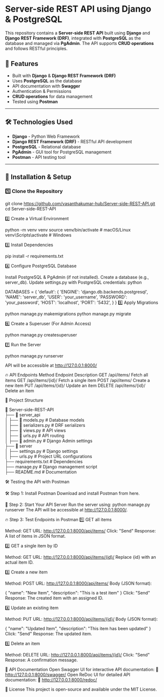 # Server-side REST API using Django & PostgreSQL

This repository contains a **Server-side REST API** built using **Django** and **Django REST Framework (DRF)**, integrated with **PostgreSQL** as the database and managed via **PgAdmin**. The API supports **CRUD operations** and follows RESTful principles.

## 🚀 Features
- Built with **Django** & **Django REST Framework (DRF)**
- Uses **PostgreSQL** as the database
- API documentation with **Swagger**
- Authentication & Permissions
- **CRUD operations** for data management
- Tested using **Postman**

---

## 🛠 Technologies Used
- **Django** - Python Web Framework  
- **Django REST Framework (DRF)** - RESTful API development  
- **PostgreSQL** - Relational database  
- **PgAdmin** - GUI tool for PostgreSQL management  
- **Postman** - API testing tool  

---

## 📌 Installation & Setup

### 1️⃣ Clone the Repository  

git clone https://github.com/vasanthakumar-hub/Server-side-REST-API.git
cd Server-side-REST-API

2️⃣ Create a Virtual Environment

python -m venv venv
source venv/bin/activate  # macOS/Linux
venv\Scripts\activate  # Windows

3️⃣ Install Dependencies

pip install -r requirements.txt

4️⃣ Configure PostgreSQL Database

Install PostgreSQL & PgAdmin (if not installed).
Create a database (e.g., server_db).
Update settings.py with PostgreSQL credentials:
python

DATABASES = {
    'default': {
        'ENGINE': 'django.db.backends.postgresql',
        'NAME': 'server_db',
        'USER': 'your_username',
        'PASSWORD': 'your_password',
        'HOST': 'localhost',
        'PORT': '5432',
    }
}
5️⃣ Apply Migrations

python manage.py makemigrations
python manage.py migrate

6️⃣ Create a Superuser (For Admin Access)

python manage.py createsuperuser

7️⃣ Run the Server

python manage.py runserver

API will be accessible at http://127.0.0.1:8000/

🔥 API Endpoints
Method	Endpoint	Description
GET	/api/items/	Fetch all items
GET	/api/items/{id}/	Fetch a single item
POST	/api/items/	Create a new item
PUT	/api/items/{id}/	Update an item
DELETE	/api/items/{id}/	Delete an item

📄 Project Structure

📂 Server-side-REST-API  
 ├── 📂 server_api  
 │   ├── 📂 models.py         # Database models  
 │   ├── 📂 serializers.py    # DRF serializers  
 │   ├── 📂 views.py          # API views  
 │   ├── 📂 urls.py           # API routing  
 │   ├── 📂 admin.py          # Django Admin settings  
 ├── 📂 server  
 │   ├── settings.py          # Django settings  
 │   ├── urls.py              # Project URL configurations  
 ├── requirements.txt         # Dependencies  
 ├── manage.py                # Django management script  
 ├── README.md                # Documentation  

🛠 Testing the API with Postman

🛠️ Step 1: Install Postman
Download and install Postman from here.

🚀 Step 2: Start Your API Server
Run the server using:
python manage.py runserver
The API will be accessible at http://127.0.0.1:8000/.

🔥 Step 3: Test Endpoints in Postman
1️⃣ GET all items

Method: GET
URL: http://127.0.0.1:8000/api/items/
Click: "Send"
Response: A list of items in JSON format.

2️⃣ GET a single item by ID

Method: GET
URL: http://127.0.0.1:8000/api/items/{id}/
Replace {id} with an actual item ID.

3️⃣ Create a new item

Method: POST
URL: http://127.0.0.1:8000/api/items/
Body (JSON format):

{
    "name": "New Item",
    "description": "This is a test item"
}
Click: "Send"
Response: The created item with an assigned ID.

4️⃣ Update an existing item

Method: PUT
URL: http://127.0.0.1:8000/api/items/{id}/
Body (JSON format):

{
    "name": "Updated Item",
    "description": "This item has been updated"
}
Click: "Send"
Response: The updated item.

5️⃣ Delete an item

Method: DELETE
URL: http://127.0.0.1:8000/api/items/{id}/
Click: "Send"
Response: A confirmation message.

📌 API Documentation
Open Swagger UI for interactive API documentation: 🔗 http://127.0.0.1:8000/swagger/
Open ReDoc UI for detailed API documentation: 🔗 http://127.0.0.1:8000/redoc/

📝 License
This project is open-source and available under the MIT License.
